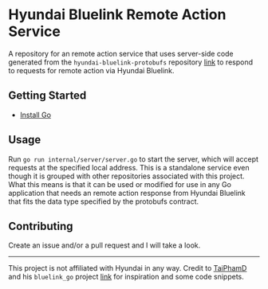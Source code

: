 # Hyundai Bluelink Remote Action Service

A repository for an remote action service that uses server-side code generated from the `hyundai-bluelink-protobufs` repository [link](https://github.com/MatthewSerre/hyundai-bluelink-protobufs) to respond to requests for remote action via Hyundai Bluelink.

## Getting Started

* [Install Go](https://go.dev/doc/install)

## Usage

Run `go run internal/server/server.go` to start the server, which will accept requests at the specified local address. This is a standalone service even though it is grouped with other repositories associated with this project. What this means is that it can be used or modified for use in any Go application that needs an remote action response from Hyundai Bluelink that fits the data type specified by the protobufs contract.

## Contributing

Create an issue and/or a pull request and I will take a look.

***

This project is not affiliated with Hyundai in any way. Credit to [TaiPhamD](https://github.com/TaiPhamD) and his `bluelink_go` project [link](https://github.com/TaiPhamD/bluelink_go) for inspiration and some code snippets.